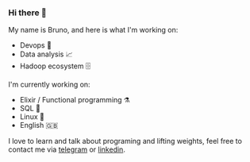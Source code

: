 ### Hi there 👋

My name is Bruno, and here is what I'm working on:

 - Devops 🚀
 - Data analysis 📈
 - Hadoop ecosystem 🗄️

I'm currently working on:

 - Elixir / Functional programming  ⚗️
 - SQL 📁
 - Linux 🐧
 - English 🇬🇧

I love to learn and talk about programing and lifting weights, feel free to contact me via [telegram](https://t.me/Sunbro) or [linkedin](https://www.linkedin.com/in/bruno-saragosa/).

